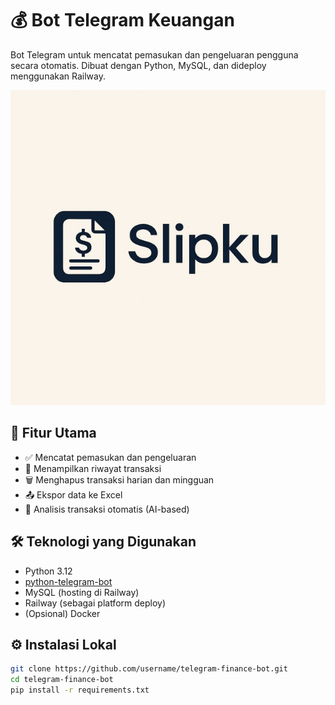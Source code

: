 # 💰 Bot Telegram Keuangan

Bot Telegram untuk mencatat pemasukan dan pengeluaran pengguna secara otomatis. Dibuat dengan Python, MySQL, dan dideploy menggunakan Railway.

![Profil Bot](asset/image.png)

## 🚀 Fitur Utama

- ✅ Mencatat pemasukan dan pengeluaran
- 📜 Menampilkan riwayat transaksi
- 🗑️ Menghapus transaksi harian dan mingguan
- 📤 Ekspor data ke Excel
- 🤖 Analisis transaksi otomatis (AI-based)

## 🛠️ Teknologi yang Digunakan

- Python 3.12
- [python-telegram-bot](https://github.com/python-telegram-bot/python-telegram-bot)
- MySQL (hosting di Railway)
- Railway (sebagai platform deploy)
- (Opsional) Docker

## ⚙️ Instalasi Lokal

```bash
git clone https://github.com/username/telegram-finance-bot.git
cd telegram-finance-bot
pip install -r requirements.txt
